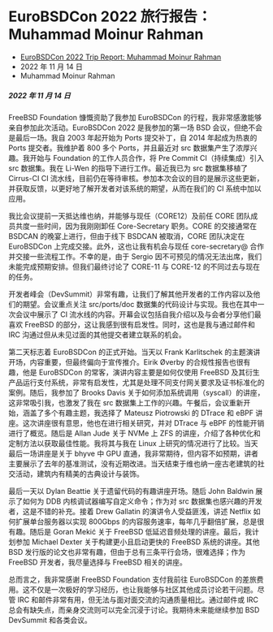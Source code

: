 # EuroBSDCon 2022 旅行报告：Muhammad Moinur Rahman

- [EuroBSDCon 2022 Trip Report: Muhammad Moinur Rahman](https://freebsdfoundation.org/blog/eurobsdcon-2022-trip-report-muhammad-moinur-rahman/)
- 2022 年 11 月 14 日
- Muhammad Moinur Rahman

##### 2022 年 11 月 14 日

FreeBSD Foundation 慷慨资助了我参加 EuroBSDCon 的行程，我非常感激能够亲自参加此次活动。EuroBSDCon 2022 是我参加的第一场 BSD 会议，但绝不会是最后一场。我自 2003 年起开始为 Ports 提交补丁，自 2014 年起成为热衷的 Ports 提交者。我维护着 800 多个 Ports，并且最近对 src 数据集产生了浓厚兴趣。我开始与 Foundation 的工作人员合作，将 Pre Commit CI（持续集成）引入 src 数据集。我在 Li-Wen 的指导下进行工作。最近我已为 src 数据集移植了 Cirrus-CI CI 流水线，目前仍在等待审核。参加本次会议的目的是展示这些更新，并获取反馈，以更好地了解开发者对该系统的期望，从而在我们的 CI 系统中加以应用。

我比会议提前一天抵达维也纳，并能够与现任（CORE12）及前任 CORE 团队成员共度一些时间，因为我刚刚卸任 Core-Secretary 职务。CORE 的交接通常在 BSDCAN 的晚宴上进行，但由于线下 BSDCAN 被取消，CORE 团队决定在 EuroBSDCon 上完成交接。此外，这也让我有机会与现任 core-secretary@ 合作并交接一些流程工作。不幸的是，由于 Sergio 因不可预见的情况无法出席，我们未能完成预期安排。但我们最终讨论了 CORE-11 与 CORE-12 的不同过去与现在的任务。

开发者峰会（DevSummit）非常有趣，让我们了解其他开发者的工作内容以及他们的期望。会议重点关注 src/ports/doc 数据集的代码设计与实现。我也在其中一次会议中展示了 CI 流水线的内容。开幕会议包括自我介绍以及与会者分享他们最喜欢 FreeBSD 的部分，这让我感到很有启发性。同时，这也是我与通过邮件和 IRC 沟通过但从未见过面的其他提交者建立联系的机会。

第二天标志着 EuroBSDCon 的正式开始。当天以 Frank Karlitschek 的主题演讲开场，内容重要，但最终偏向于宣传推介。Eirik Øverby 的合规性报告也很有趣，他是 EuroBSDCon 的常客，演讲内容主要是如何仅使用 FreeBSD 及其衍生产品运行支付系统，非常有启发性，尤其是处理不同支付网关要求及证书标准化的案例。随后，我参加了 Brooks Davis 关于如何添加系统调用（syscall）的讲座，这非常吸引我，也激发了我在 src 数据集上工作的兴趣。午餐后，会议重新开始，涵盖了多个有趣主题，我选择了 Mateusz Piotrowski 的 DTrace 和 eBPF 讲座。这次讲座很有意思，他也在进行相关研究，并对 DTrace 与 eBPF 的性能开销进行了概览。随后是 Allan Jude 关于 NVMe 上 ZFS 的讲座，介绍了各种优化和定制方法以获取最佳性能。我将其与我在 Linux 上研究的情况进行了比较。当天最后一场讲座是关于 bhyve 中 GPU 直通，我非常期待，但内容不如预期，讲者主要展示了去年的基准测试，没有近期改进。当天结束于维也纳一座古老建筑的社交活动，建筑内有精美的古典设计与装饰。

最后一天以 Dylan Beattie 关于遗留代码的有趣讲座开场。随后 John Baldwin 展示了如何为 DDB 内核调试器编写自定义命令；作为对 src 数据集也感兴趣的开发者，这是不错的补充。接着 Drew Gallatin 的演讲令人受益匪浅，讲述 Netflix 如何扩展单台服务器以实现 800Gbps 的内容服务速率，每年几乎翻倍扩展，总是很有趣。随后是 Goran Mekić 关于 FreeBSD 低延迟音频处理的讲座。最后，我计划参加 Michael Dexter 关于构建更小且启动更快的 FreeBSD 系统的讲座。其他 BSD 发行版的论文也非常有趣，但由于总有三条平行会场，很难选择；作为 FreeBSD 开发者，我尽量选择与 FreeBSD 相关的讲座。

总而言之，我非常感谢 FreeBSD Foundation 支付我前往 EuroBSDCon 的差旅费用。这不仅是一次极好的学习经历，也让我能够与社区其他成员讨论若干问题。尽管 IRC 和邮件非常有用，但无法与面对面交流的沟通质量相比。通过邮件或 IRC 总会有缺失点，而亲身交流则可以完全沉浸于讨论。我期待未来能继续参加 BSD DevSummit 和各类会议。
